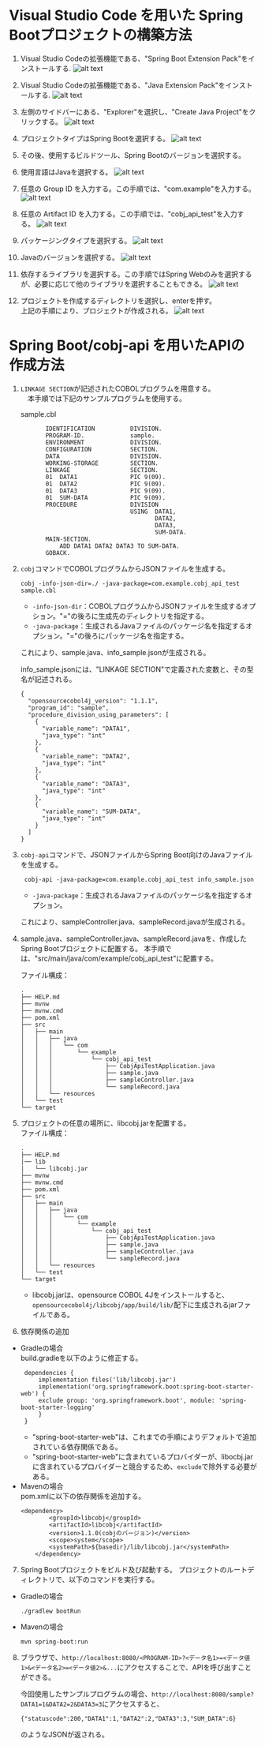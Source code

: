 # Visual Studio Code を用いた Spring Bootプロジェクトの構築方法
1. Visual Studio Codeの拡張機能である、"Spring Boot Extension Pack"をインストールする.
![alt text](../image/doc1.png)

1. Visual Studio Codeの拡張機能である、"Java Extension Pack"をインストールする.
![alt text](../image/doc2.png)

1. 左側のサイドバーにある、"Explorer"を選択し、"Create Java Project"をクリックする。
![alt text](../image/doc3.png)

1. プロジェクトタイプはSpring Bootを選択する。
![alt text](../image/doc4.png)

1. その後、使用するビルドツール、Spring Bootのバージョンを選択する。

1. 使用言語はJavaを選択する。
![alt text](../image/doc5.png)

1. 任意の Group ID を入力する。この手順では、"com.example"を入力する。
![alt text](../image/doc6.png)

1. 任意の Artifact ID を入力する。この手順では、"cobj_api_test"を入力する。
![alt text](../image/doc7.png)

1. パッケージングタイプを選択する。
![alt text](../image/doc8.png)

1. Javaのバージョンを選択する。
![alt text](../image/doc9.png)

1. 依存するライブラリを選択する。この手順ではSpring Webのみを選択するが、必要に応じて他のライブラリを選択することもできる。
![alt text](../image/doc10.png)

1. プロジェクトを作成するディレクトリを選択し、enterを押す。  
上記の手順により、プロジェクトが作成される。
![alt text](../image/doc11.png)

# Spring Boot/cobj-api を用いたAPIの作成方法
1. `LINKAGE SECTION`が記述されたCOBOLプログラムを用意する。  
　本手順では下記のサンプルプログラムを使用する。

    sample.cbl
    ``` cobol
           IDENTIFICATION          DIVISION.
           PROGRAM-ID.             sample.
           ENVIRONMENT             DIVISION.
           CONFIGURATION           SECTION.
           DATA                    DIVISION.
           WORKING-STORAGE         SECTION.
           LINKAGE                 SECTION.
           01  DATA1               PIC 9(09).
           01  DATA2               PIC 9(09).
           01  DATA3               PIC 9(09).
           01  SUM-DATA            PIC 9(09).
           PROCEDURE               DIVISION
                                   USING  DATA1,
                                          DATA2,
                                          DATA3,
                                          SUM-DATA.
           MAIN-SECTION.
               ADD DATA1 DATA2 DATA3 TO SUM-DATA.
           GOBACK.

    ```

2. `cobj`コマンドでCOBOLプログラムからJSONファイルを生成する。
     ```
     cobj -info-json-dir=./ -java-package=com.example.cobj_api_test sample.cbl
     ```
   * `-info-json-dir`：COBOLプログラムからJSONファイルを生成するオプション。"="の後ろに生成先のディレクトリを指定する。
   * `-java-package`：生成されるJavaファイルのパッケージ名を指定するオプション。"="の後ろにパッケージ名を指定する。
    
    これにより、sample.java、info_sample.jsonが生成される。

    info_sample.jsonには、"LINKAGE SECTION"で定義された変数と、その型名が記述される。
    ```
    {
      "opensourcecobol4j_version": "1.1.1",
      "program_id": "sample",
      "procedure_division_using_parameters": [
        {
          "variable_name": "DATA1",
          "java_type": "int"
        },
        {
          "variable_name": "DATA2",
          "java_type": "int"
        },
        {
          "variable_name": "DATA3",
          "java_type": "int"
        },
        {
          "variable_name": "SUM-DATA",
          "java_type": "int"
        }
      ]
    }    
    ```
3. `cobj-api`コマンドで、JSONファイルからSpring Boot向けのJavaファイルを生成する。
   ```
    cobj-api -java-package=com.example.cobj_api_test info_sample.json
    ```
   * `-java-package`：生成されるJavaファイルのパッケージ名を指定するオプション。

    これにより、sampleController.java、sampleRecord.javaが生成される。
4. sample.java、sampleController.java、sampleRecord.javaを、作成したSpring Bootプロジェクトに配置する。
本手順では、"src/main/java/com/example/cobj_api_test"に配置する。

    ファイル構成：
    ```
    .
    ├── HELP.md
    ├── mvnw
    ├── mvnw.cmd
    ├── pom.xml
    ├── src
    │   ├── main
    │   │   ├── java
    │   │   │   └── com
    │   │   │       └── example
    │   │   │           └── cobj_api_test
    │   │   │               ├── CobjApiTestApplication.java
    │   │   │               ├── sample.java
    │   │   │               ├── sampleController.java
    │   │   │               └── sampleRecord.java
    │   │   └── resources
    │   └── test
    └── target
    ```

<!-- ![alt text](../image/doc1.png) -->

5. プロジェクトの任意の場所に、libcobj.jarを配置する。  
        ファイル構成：
    ```
    .
    ├── HELP.md
    |── lib
    |   └── libcobj.jar
    ├── mvnw
    ├── mvnw.cmd
    ├── pom.xml
    ├── src
    │   ├── main
    │   │   ├── java
    │   │   │   └── com
    │   │   │       └── example
    │   │   │           └── cobj_api_test
    │   │   │               ├── CobjApiTestApplication.java
    │   │   │               ├── sample.java
    │   │   │               ├── sampleController.java
    │   │   │               └── sampleRecord.java
    │   │   └── resources
    │   └── test
    └── target
    ```
    * libcobj.jarは、opensource COBOL 4Jをインストールすると、`opensourcecobol4j/libcobj/app/build/lib/`配下に生成されるjarファイルである。

6. 依存関係の追加
* Gradleの場合  
  build.gradleを以下のように修正する。
   ```
    dependencies {
        implementation files('lib/libcobj.jar')
        implementation('org.springframework.boot:spring-boot-starter-web') {
        exclude group: 'org.springframework.boot', module: 'spring-boot-starter-logging' 
        }
    }
    ```
    * "spring-boot-starter-web"は、これまでの手順によりデフォルトで追加されている依存関係である。
    * "spring-boot-starter-web"に含まれているプロバイダーが、libocbj.jarに含まれているプロバイダーと競合するため、`exclude`で除外する必要がある。
* Mavenの場合  
pom.xmlに以下の依存関係を追加する。
    ```
    <dependency>
        	<groupId>libcobj</groupId>
			<artifactId>libcobj</artifactId>
			<version>1.1.0(cobjのバージョン)</version>
        	<scope>system</scope>
        	<systemPath>${basedir}/lib/libcobj.jar</systemPath>
    	</dependency>
    ```
7. Spring Bootプロジェクトをビルド及び起動する。
   プロジェクトのルートディレクトリで、以下のコマンドを実行する。
* Gradleの場合
    ```
    ./gradlew bootRun
    ``` 
* Mavenの場合
   ```
   mvn spring-boot:run
   ```

8. ブラウザで、`http://localhost:8080/<PROGRAM-ID>?<データ名1>=<データ値1>&<データ名2>=<データ値2>&...`にアクセスすることで、APIを呼び出すことができる。

   今回使用したサンプルプログラムの場合、`http://localhost:8080/sample?DATA1=1&DATA2=2&DATA3=3`にアクセスすると、
   ```
   {"statuscode":200,"DATA1":1,"DATA2":2,"DATA3":3,"SUM_DATA":6}
   ```
   のようなJSONが返される。

